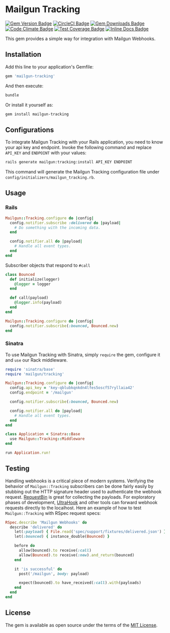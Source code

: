 # Mailgun Tracking

[![Gem Version Badge](https://badge.fury.io/rb/mailgun-tracking.svg)](https://badge.fury.io/rb/mailgun-tracking)
[![CircleCI Badge](https://circleci.com/gh/chubchenko/mailgun-tracking.svg?style=shield)](https://circleci.com/gh/chubchenko/mailgun-tracking)
[![Gem Downloads Badge](https://img.shields.io/gem/dt/mailgun-tracking)](https://rubygems.org/gems/mailgun-tracking)
[![Code Climate Badge](https://codeclimate.com/github/chubchenko/mailgun-tracking/badges/gpa.svg)](https://codeclimate.com/github/chubchenko/mailgun-tracking)
[![Test Coverage Badge](https://codeclimate.com/github/chubchenko/mailgun-tracking/badges/coverage.svg)](https://codeclimate.com/github/chubchenko/mailgun-tracking/coverage)
[![Inline Docs Badge](http://inch-ci.org/github/chubchenko/mailgun-tracking.svg)](http://inch-ci.org/github/chubchenko/mailgun-tracking)

This gem provides a simple way for integration with Mailgun Webhooks.

## Installation

Add this line to your application's Gemfile:

```ruby
gem 'mailgun-tracking'
```

And then execute:

```bash
bundle
```

Or install it yourself as:

```bash
gem install mailgun-tracking
```

## Configurations

To integrate Mailgun Tracking with your Rails application, you need to know
your api key and endpoint. Invoke the following command
and replace `API_KEY` and `ENDPOINT` with your values:

```bash
rails generate mailgun:tracking:install API_KEY ENDPOINT
```

This command will generate the Mailgun Tracking configuration file under
`config/initializers/mailgun_tracking.rb`.

## Usage

### Rails

```ruby
Mailgun::Tracking.configure do |config|
  config.notifier.subscribe :delivered do |payload|
    # Do something with the incoming data.
  end

  config.notifier.all do |payload|
    # Handle all event types.
  end
end
```

Subscriber objects that respond to `#call`

```ruby
class Bounced
  def initialize(logger)
    @logger = logger
  end

  def call(payload)
    @logger.info(payload)
  end
end
```

```ruby
Mailgun::Tracking.configure do |config|
  config.notifier.subscribe(:bounced, Bounced.new)
end
```

### Sinatra

To use Mailgun Tracking with Sinatra, simply `require` the gem, configure it and `use` our Rack middleware.

```ruby
require 'sinatra/base'
require 'mailgun/tracking'

Mailgun::Tracking.configure do |config|
  config.api_key = 'key-qblubkqnkdn4lfes5oscf57ryllaia42'
  config.endpoint = '/mailgun'

  config.notifier.subscribe(:bounced, Bounced.new)

  config.notifier.all do |payload|
    # Handle all event types.
  end
end

class Application < Sinatra::Base
  use Mailgun::Tracking::Middleware
end

run Application.run!
```

## Testing

Handling webhooks is a critical piece of modern systems. Verifying the behavior of `Mailgun::Tracking` subscribers
can be done fairly easily by stubbing out the HTTP signature header used to authenticate the webhook request.
[RequestBin](https://requestbin.com/) is great for collecting the payloads. For exploratory phases of development,
[UltraHook](http://www.ultrahook.com/) and other tools can forward webhook requests directly to the localhost.
Here an example of how to test `Mailgun::Tracking` with RSpec request specs:

```ruby
RSpec.describe 'Mailgun Webhooks' do
  describe 'delivered' do
    let(:payload) { File.read('spec/support/fixtures/delivered.json') }
    let(:bounced) { instance_double(Bounced) }

    before do
      allow(bounced).to receive(:call)
      allow(Bounced).to receive(:new).and_return(bounced)
    end

    it 'is successful' do
      post('/mailgun', body: payload)

      expect(bounced).to have_received(:call).with(payloads)
    end
  end
end
```

## License

The gem is available as open source under the terms of the [MIT License](http://opensource.org/licenses/MIT).
